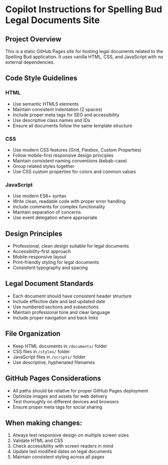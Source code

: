 <!-- Use this file to provide workspace-specific custom instructions to Copilot. For more details, visit https://code.visualstudio.com/docs/copilot/copilot-customization#_use-a-githubcopilotinstructionsmd-file -->

# Copilot Instructions for Spelling Bud Legal Documents Site

## Project Overview
This is a static GitHub Pages site for hosting legal documents related to the Spelling Bud application. It uses vanilla HTML, CSS, and JavaScript with no external dependencies.

## Code Style Guidelines

### HTML
- Use semantic HTML5 elements
- Maintain consistent indentation (2 spaces)
- Include proper meta tags for SEO and accessibility
- Use descriptive class names and IDs
- Ensure all documents follow the same template structure

### CSS
- Use modern CSS features (Grid, Flexbox, Custom Properties)
- Follow mobile-first responsive design principles
- Maintain consistent naming conventions (kebab-case)
- Group related styles together
- Use CSS custom properties for colors and common values

### JavaScript
- Use modern ES6+ syntax
- Write clean, readable code with proper error handling
- Include comments for complex functionality
- Maintain separation of concerns
- Use event delegation where appropriate

## Design Principles
- Professional, clean design suitable for legal documents
- Accessibility-first approach
- Mobile-responsive layout
- Print-friendly styling for legal documents
- Consistent typography and spacing

## Legal Document Standards
- Each document should have consistent header structure
- Include effective date and last updated date
- Use numbered sections and subsections
- Maintain professional tone and clear language
- Include proper navigation and back links

## File Organization
- Keep HTML documents in `/documents/` folder
- CSS files in `/styles/` folder
- JavaScript files in `/scripts/` folder
- Use descriptive, hyphenated filenames

## GitHub Pages Considerations
- All paths should be relative for proper GitHub Pages deployment
- Optimize images and assets for web delivery
- Test thoroughly on different devices and browsers
- Ensure proper meta tags for social sharing

## When making changes:
1. Always test responsive design on multiple screen sizes
2. Validate HTML and CSS
3. Check accessibility with screen readers in mind
4. Update last modified dates on legal documents
5. Maintain consistent styling across all pages
